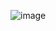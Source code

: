 ![image](https://github.com/rananjaysingh20/manufac-assignment.github.io/assets/61154032/2d62fb63-ddfc-43a1-a0a8-c50c55ce897d)
